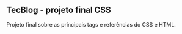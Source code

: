 <h2>TecBlog - projeto final CSS</h2>
<p>Projeto final sobre as principais tags e referências do CSS e HTML. </p>
